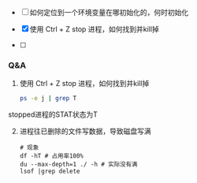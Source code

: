 - [ ] 如何定位到一个环境变量在哪初始化的，何时初始化

- [x] 使用 Ctrl + Z  stop 进程，如何找到并kill掉

- [ ] 


### Q&A

1. 使用 Ctrl + Z  stop 进程，如何找到并kill掉

	```bash
	ps -e j | grep T
	```

stopped进程的STAT状态为T

2. 进程往已删除的文件写数据，导致磁盘写满

	```
	# 现象
	df -hT # 占用率100%
	du --max-depth=1 ./ -h # 实际没有满
	lsof |grep delete
	```


